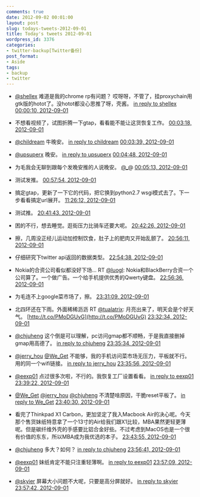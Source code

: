 ```yaml
---
comments: true
date: 2012-09-02 00:01:00
layout: post
slug: todays-tweets-2012-09-01
title: Today's tweets 2012-09-01
wordpress_id: 3376
categories:
- twitter-backup[Twitter备份]
post_format:
- Aside
tags:
- backup
- twitter
---
```





  * [@shellex](http://twitter.com/shellex) 难道是我的chrome rp有问题？ 哎呀呀，不管了，挂proxychain用gtk版的hotot了。没hotot都没心思推了呀，壳酱。 [in reply to shellex](http://twitter.com/shellex/statuses/241563637515431936) [00:00:10, 2012-09-01](http://twitter.com/gfrog/statuses/241566054873169920)





  * 不想看视频了，试图折腾一下gtap，看看能不能让这货恢复工作。 [00:03:18, 2012-09-01](http://twitter.com/gfrog/statuses/241566844736122882)





  * [@childream](http://twitter.com/childream) 牛晚安。 [in reply to childream](http://twitter.com/childream/statuses/241566697423794176) [00:03:39, 2012-09-01](http://twitter.com/gfrog/statuses/241566934729105408)





  * [@upsuperx](http://twitter.com/upsuperx) 晚安。 [in reply to upsuperx](http://twitter.com/upsuperx/statuses/241567004744622080) [00:04:48, 2012-09-01](http://twitter.com/gfrog/statuses/241567223108481024)





  * 为毛我会无聊到跟每个发晚安推的人说晚安。 [@_](http://twitter.com/_)@ [00:05:13, 2012-09-01](http://twitter.com/gfrog/statuses/241567326691008512)





  * 测试发推。 [00:57:54, 2012-09-01](http://twitter.com/gfrog/statuses/241580585775165441)





  * 搞定gtap，更新了一下它的代码，把它换到python2.7 wsgi模式去了。下一步看看搞定url展开。 [11:26:12, 2012-09-01](http://twitter.com/gfrog/statuses/241738701472948224)





  * 测试推。 [20:41:43, 2012-09-01](http://twitter.com/gfrog/statuses/241878503740547072)





  * 困的不行，想去睡觉。逛街压力比骑车还要大呢。 [20:42:26, 2012-09-01](http://twitter.com/gfrog/statuses/241878681084112896)





  * 擦，几周没正经儿运动加控制饮食，肚子上的肥肉又开始乱颤了。 [20:56:11, 2012-09-01](http://twitter.com/gfrog/statuses/241882145000411137)





  * 仔细研究下twitter api返回的数据类型。 [22:54:38, 2012-09-01](http://twitter.com/gfrog/statuses/241911950353772545)





  * Nokia的合资公司看似都没好下场… RT [@luogl](http://twitter.com/luogl): Nokia和BlackBerry合资一个公司算了。一个做广告。一个给手机提供优秀的Qwerty键盘。 [22:56:36, 2012-09-01](http://twitter.com/gfrog/statuses/241912448129564673)





  * 为毛连不上google菜市场了，擦。 [23:31:09, 2012-09-01](http://twitter.com/gfrog/statuses/241921143018225665)





  * 北四环还在下雨。外面稀稀沥沥 RT [@tualatrix](http://twitter.com/tualatrix): 月亮出来了，明天会是个好天气。 [http://t.co/PMoDGUvG](http://t.co/PMoDGUvG) [23:32:34, 2012-09-01](http://twitter.com/gfrog/statuses/241921498560987136)





  * [@chjuheng](http://twitter.com/chjuheng) 这个倒是可以理解，pc访问gmap都不顺畅，于是我直接删掉gmap用高德了。 [in reply to chjuheng](http://twitter.com/chjuheng/statuses/241922000141045760) [23:35:34, 2012-09-01](http://twitter.com/gfrog/statuses/241922254370402305)





  * [@jerry_hou](http://twitter.com/jerry_hou) [@We_Get](http://twitter.com/We_Get) 不能够，我的手机访问菜市场无压力，平板就不行。用的同一个wifi链接。 [in reply to jerry_hou](http://twitter.com/jerry_hou/statuses/241921461177184256) [23:35:56, 2012-09-01](http://twitter.com/gfrog/statuses/241922345256755200)





  * [@eexp01](http://twitter.com/eexp01) 点过很多次啦，不行的。我恢复工厂设置看看。 [in reply to eexp01](http://twitter.com/eexp01/statuses/241922939803553792) [23:39:22, 2012-09-01](http://twitter.com/gfrog/statuses/241923207689535488)





  * [@We_Get](http://twitter.com/We_Get) [@jerry_hou](http://twitter.com/jerry_hou) [@chjuheng](http://twitter.com/chjuheng) 不清楚啥原因，干脆reset平板了。 [in reply to We_Get](http://twitter.com/We_Get/statuses/241923045797797888) [23:40:30, 2012-09-01](http://twitter.com/gfrog/statuses/241923493594275840)





  * 看完了Thinkpad X1 Carbon，更加坚定了我入Macbook Air的决心呢。今天那个售货妹纸特意拿了一个13寸的Air给我们跟X1比较，MBA果然更轻更薄呢。但是碳纤维外壳的手感要比铝合金好些。不过考虑到MacOS也是一个很有价值的东东，所以MBA成为我优选的本子。 [23:43:55, 2012-09-01](http://twitter.com/gfrog/statuses/241924352621301761)





  * [@chjuheng](http://twitter.com/chjuheng) 多大？如何？ [in reply to chjuheng](http://twitter.com/chjuheng/statuses/241925144761749504) [23:56:41, 2012-09-01](http://twitter.com/gfrog/statuses/241927567387541505)





  * [@eexp01](http://twitter.com/eexp01) 妹纸肯定不能只注重轻薄啊。 [in reply to eexp01](http://twitter.com/eexp01/statuses/241925173740183552) [23:57:09, 2012-09-01](http://twitter.com/gfrog/statuses/241927686161854464)





  * [@skyier](http://twitter.com/skyier) 屏幕大小问题不大呢，只要是高分屏就好。 [in reply to skyier](http://twitter.com/skyier/statuses/241926094985523200) [23:57:42, 2012-09-01](http://twitter.com/gfrog/statuses/241927822472531968)




